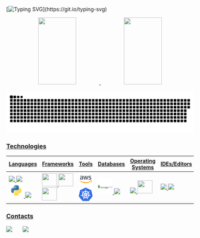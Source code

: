 [![Typing SVG](https://readme-typing-svg.herokuapp.com/?color=ffffff&size=35&center=true&vCenter=true&width=1000&lines=Hi+👋+!+My+name+is+Maria+Elissa;I'm+from+Brazil;)](https://git.io/typing-svg)



<div align="center">
  <a href="https://github.com/fernandacostads">
  <img height="180em" width="45%" src="https://github-readme-stats.vercel.app/api?username=ma-elissa&show_icons=true&theme=radical&include_all_commits=true&count_private=true"/>
  <img height="180em" width="45%" src="https://github-readme-stats.vercel.app/api/top-langs/?username=ma-elissa&layout=compact&langs_count=7&theme=radical"/>
</div>

<div align="center">
<br clear="both">

<img src="https://raw.githubusercontent.com/ma-elissa/ma-elissa/output/snake.svg" alt="Snake animation" />
</div>


### Technologies

| Languages | Frameworks | Tools | Databases | Operating Systems | IDEs/Editors | Version Control |
|-----------|------------|-------|-----------|-------------------|--------------|----------------|
| <img src="https://cdn.jsdelivr.net/gh/devicons/devicon/icons/java/java-original.svg" width="40px"> <img src="https://cdn.jsdelivr.net/gh/devicons/devicon/icons/kotlin/kotlin-original.svg" width="40px"> <img src="https://raw.githubusercontent.com/github/explore/master/topics/python/python.png" width="40px"> <img src="https://cdn.jsdelivr.net/gh/devicons/devicon/icons/c/c-original.svg" width="40px"> | <img src="https://cdn.simpleicons.org/spring/6DB33F" width="40px" height="35px"> <img src="https://cdn.simpleicons.org/selenium/43B02A" width="40px" height="35px"> <img src="https://cdn.jsdelivr.net/gh/devicons/devicon@latest/icons/junit/junit-original.svg" width="40px" height="35px"> | <img src="https://raw.githubusercontent.com/github/explore/main/topics/aws/aws.png" width="45px"> <img src="https://raw.githubusercontent.com/github/explore/main/topics/kubernetes/kubernetes.png" width="40px" > | <img src="https://raw.githubusercontent.com/github/explore/master/topics/mongodb/mongodb.png" width="40px"> <img src="https://cdn.simpleicons.org/postgresql/4169E1" width="40px"> | <img src="https://cdn.jsdelivr.net/gh/devicons/devicon@latest/icons/debian/debian-original.svg" width="40px"> <img src="https://cdn.jsdelivr.net/gh/devicons/devicon@latest/icons/windows11/windows11-original.svg" width="40px" height="35px"> | <img src="https://cdn.jsdelivr.net/gh/devicons/devicon@latest/icons/intellij/intellij-original.svg" width="40px"> <img src="https://img.icons8.com/fluent/48/000000/visual-studio-code-2019.png" width="40px"> | <img src="https://cdn.jsdelivr.net/gh/devicons/devicon/icons/git/git-original.svg" width="40px"> |

<!--[![Ashutosh's github activity graph](https://github-readme-activity-graph.vercel.app/graph?username=ma-elissa&bg_color=141321&color=00ff00&line=00ff00&point=ffffff&area=true&hide_border=true&title_color=ffffff&custom_title_size=22&width=300&height=250)](https://github.com/ashutosh00710/github-readme-activity-graph)-->


 ### Contacts
 
  <div align="left">
  <a href = "mailto:elissasousx@gmail.com"><img src="https://img.shields.io/badge/Gmail-D14836?style=for-the-badge&logo=gmail&logoColor=white" height="33" target="_blank"></a>
  <img width="20" />
  <a href="https://www.linkedin.com/in/elissatavares/" target="_blank"><img src="https://img.shields.io/badge/-LinkedIn-%230077B5?style=for-the-badge&logo=linkedin&logoColor=white" height="33" target="_blank"></a> 
</div>
          
